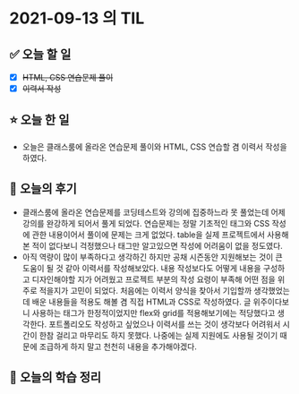 # 2021-09-13 의 TIL

## ✅ 오늘 할 일

- [x] ~~HTML, CSS 연습문제 풀이~~
- [x] ~~이력서 작성~~

## ⭐ 오늘 한 일

- 오늘은 클래스룸에 올라온 연습문제 풀이와 HTML, CSS 연습할 겸 이력서 작성을 하였다.

## 💬 오늘의 후기

- 클래스룸에 올라온 연습문제를 코딩테스트와 강의에 집중하느라 못 풀었는데 어제 강의를 완강하게 되어서 풀게 되었다. 연습문제는 정말 기초적인 태그와 CSS 작성에 관한 내용이어서 풀이에 문제는 크게 없었다. table을 실제 프로젝트에서 사용해본 적이 없다보니 걱정했으나 태그만 알고있으면 작성에 어려움이 없을 정도였다.
- 아직 역량이 많이 부족하다고 생각하긴 하지만 공채 시즌동안 지원해보는 것이 큰 도움이 될 것 같아 이력서를 작성해보았다. 내용 작성보다도 어떻게 내용을 구성하고 디자인해야할 지가 어려웠고 프로젝트 부분의 작성 요령이 부족해 어떤 점을 위주로 적을지가 고민이 되었다. 처음에는 이력서 양식을 찾아서 기입할까 생각했었는데 배운 내용들을 적용도 해볼 겸 직접 HTML과 CSS로 작성하였다. 글 위주이다보니 사용하는 태그가 한정적이었지만 flex와 grid를 적용해보기에는 적당했다고 생각한다. 포트폴리오도 작성하고 싶었으나 이력서를 쓰는 것이 생각보다 어려워서 시간이 한참 걸리고 마무리도 하지 못했다. 나중에는 실제 지원에도 사용될 것이기 때문에 조급하게 하지 말고 천천히 내용을 추가해야겠다.

## 📕 오늘의 학습 정리
